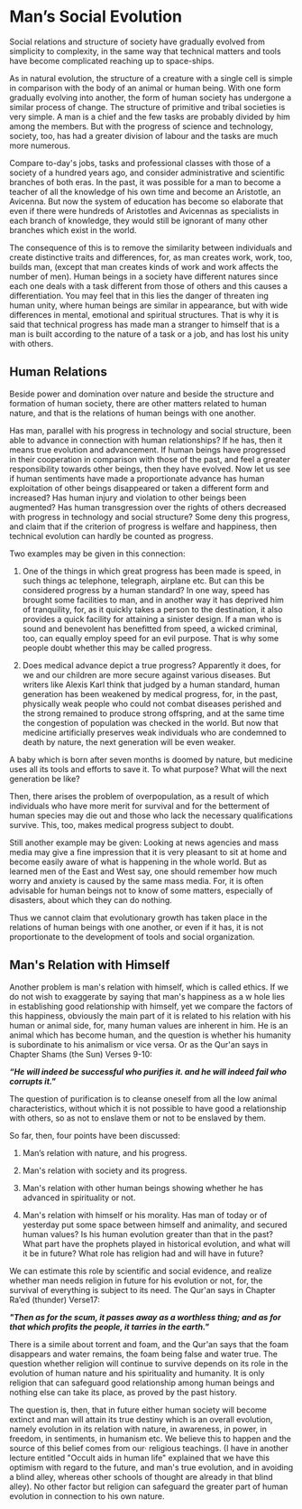Man’s Social Evolution
======================

Social relations and structure of society have gradually evolved from
simplicity to complexity, in the same way that technical matters and
tools have become complicated reaching up to space-ships.

As in natural evolution, the structure of a creature with a single cell
is simple in comparison with the body of an animal or human being. With
one form gradually evolving into another, the form of human society has
undergone a similar process of change. The structure of primitive and
tribal societies is very simple. A man is a chief and the few tasks are
probably divided by him among the members. But with the progress of
science and technology, society, too, has had a greater division of
labour and the tasks are much more numerous.

Compare to-day's jobs, tasks and professional classes with those of a
society of a hundred years ago, and consider administrative and
scientific branches of both eras. In the past, it was possible for a man
to become a teacher of all the knowledge of his own time and become an
Aristotle, an Avicenna. But now the system of education has become so
elaborate that even if there were hundreds of Aristotles and Avicennas
as specialists in each branch of knowledge, they would still be ignorant
of many other branches which exist in the world.

The consequence of this is to remove the similarity between individuals
and create distinctive traits and differences, for, as man creates work,
work, too, builds man, (except that man creates kinds of work and work
affects the number of men). Human beings in a society have different
natures since each one deals with a task different from those of others
and this causes a differentiation. You may feel that in this lies the
danger of threaten­ ing human unity, where human beings are similar in
appearance, but with wide differences in mental, emotional and spiritual
structures. That is why it is said that technical progress has made man
a stranger to himself that is a man is built according to the nature of
a task or a job, and has lost his unity with others.

Human Relations
---------------

Beside power and domination over nature and beside the structure and
formation of human society, there are other matters related to human
nature, and that is the relations of human beings with one another.

Has man, parallel with his progress in technology and social structure,
been able to advance in connection with human relationships? If he has,
then it means true evolution and advancement. If human beings have
progressed in their cooperation in comparison with those of the past,
and feel a greater responsibility towards other beings, then they have
evolved. Now let us see if human sentiments have made a proportionate
advance has human exploitation of other beings disappeared or taken a
different form and increased? Has human injury and violation to other
beings been augmented? Has human transgression over the rights of others
decreased with progress in technology and social structure? Some deny
this progress, and claim that if the criterion of progress is welfare
and happiness, then technical evolution can hardly be counted as
progress.

Two examples may be given in this connection:

1. One of the things in which great progress has been made is speed, in
such things ac telephone, telegraph, airplane etc. But can this be
considered progress by a human standard? In one way, speed has brought
some facilities to man, and in another way it has deprived him of
tranquility, for, as it quickly takes a person to the destination, it
also provides a quick facility for attaining a sinister design. If a man
who is sound and benevolent has benefitted from speed, a wicked
criminal, too, can equally employ speed for an evil purpose. That is why
some people doubt whether this may be called progress.

2. Does medical advance depict a true progress? Apparently it does, for
we and our children are more secure against various diseases. But
writers like Alexis Karl think that judged by a human standard, human
generation has been weakened by medical progress, for, in the past,
physically weak people who could not combat diseases perished and the
strong remained to produce strong offspring, and at the same time the
congestion of population was checked in the world. But now that medicine
artificially preserves weak individuals who are condemned to death by
nature, the next generation will be even weaker.

A baby which is born after seven months is doomed by nature, but
medicine uses all its tools and efforts to save it. To what purpose?
What will the next generation be like?

Then, there arises the problem of over­population, as a result of which
individuals who have more merit for survival and for the betterment of
human species may die out and those who lack the necessary
qualifications survive. This, too, makes medical progress subject to
doubt.

Still another example may be given: Looking at news agencies and mass
media may give a fine impression that it is very pleasant to sit at home
and become easily aware of what is happening in the whole world. But as
learned men of the East and West say, one should remember how much worry
and anxiety is caused by the same mass media. For, it is often advisable
for human beings not to know of some matters, especially of disasters,
about which they can do nothing.

Thus we cannot claim that evolutionary growth has taken place in the
relations of human beings with one another, or even if it has, it is not
proportionate to the development of tools and social organization.

Man's Relation with Himself
---------------------------

Another problem is man's relation with himself, which is called ethics.
If we do not wish to exaggerate by saying that man's happiness as a w
hole lies in establishing good relationship with himself, yet we compare
the factors of this happiness, obviously the main part of it is related
to his relation with his human or animal side, for, many human values
are inherent in him. He is an animal which has become human, and the
question is whether his humanity is subordinate to his animalism or vice
versa. Or as the Qur'an says in Chapter Shams (the Sun) Verses 9-10:

***“He will indeed be successful who purifies it. and he will indeed
fail who corrupts it."***

The question of purification is to cleanse oneself from all the low
animal characteristics, without which it is not possible to have good a
relationship with others, so as not to enslave them or not to be
enslaved by them.

So far, then, four points have been discussed:

1. Man’s relation with nature, and his progress.

2. Man's relation with society and its progress.

3. Man's relation with other human beings showing whether he has
advanced in spirituality or not.

4. Man's relation with himself or his morality. Has man of today or of
yesterday put some space between himself and animality, and secured
human values? Is his human evolution greater than that in the past? What
part have the prophets played in historical evolution, and what will it
be in future? What role has religion had and will have in future?

We can estimate this role by scientific and social evidence, and realize
whether man needs religion in future for his evolution or not, for, the
survival of everything is subject to its need. The Qur'an says in
Chapter Ra’ed (thunder) Verse17:

***"Then as for the scum, it passes away as a worthless thing; and as
for that which profits the people, it tarries in the earth."***

There is a simile about torrent and foam, and the Qur'an says that the
foam disappears and water remains, the foam being false and water true.
The question whether religion will continue to survive depends on its
role in the evolution of human nature and his spirituality and humanity.
It is only religion that can safeguard good relationship among human
beings and nothing else can take its place, as proved by the past
history.

The question is, then, that in future either human society will become
extinct and man will attain its true destiny which is an overall
evolution, namely evolution in its relation with nature, in awareness,
in power, in freedom, in sentiments, in humanism etc. We believe this to
happen and the source of this belief comes from our· religious
teachings. (I have in another lecture entitled "Occult aids in human
life" explained that we have this optimism with regard to the future,
and man's true evolution, and in avoiding a blind alley, whereas other
schools of thought are already in that blind alley). No other factor but
religion can safeguard the greater part of human evolution in connection
to his own nature.


